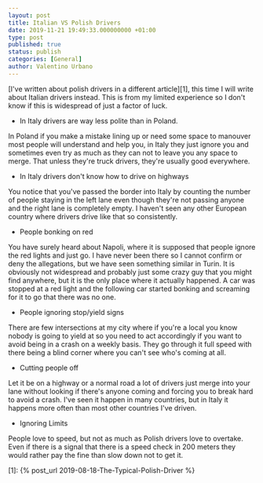 ```yaml
---
layout: post
title: Italian VS Polish Drivers
date: 2019-11-21 19:49:33.000000000 +01:00
type: post
published: true
status: publish
categories: [General]
author: Valentino Urbano
---
```


[I've written about polish drivers in a different article][1], this time I will write about Italian drivers instead. This is from my limited experience so I don't know if this is widespread of just a factor of luck.

- In Italy drivers are way less polite than in Poland.

In Poland if you make a mistake lining up or need some space to manouver most people will understand and help you, in Italy they just ignore you and sometimes even try as much as they can not to leave you any space to merge. That unless they're truck drivers, they're usually good everywhere.

- In Italy drivers don't know how to drive on highways

You notice that you've passed the border into Italy by counting the number of people staying in the left lane even though they're not passing anyone and the right lane is completely empty. I haven't seen any other European country where drivers drive like that so consistently.

- People bonking on red

You have surely heard about Napoli, where it is supposed that people ignore the red lights and just go. I have never been there so I cannot confirm or deny the allegations, but we have seen something similar in Turin. It is obviously not widespread and probably just some crazy guy that you might find anywhere, but it is the only place where it actually happened. A car was stopped at a red light and the following car started bonking and screaming for it to go that there was no one.

- People ignoring stop/yield signs

There are few intersections at my city where if you're a local you know nobody is going to yield at so you need to act accordingly if you want to avoid being in a crash on a weekly basis. They go through it full speed with there being a blind corner where you can't see who's coming at all.

- Cutting people off

Let it be on a highway or a normal road a lot of drivers just merge into your lane without looking if there's anyone coming and forcing you to break hard to avoid a crash. I've seen it happen in many countries, but in Italy it happens more often than most other countries I've driven.

- Ignoring Limits

People love to speed, but not as much as Polish drivers love to overtake. Even if there is a signal that there is a speed check in 200 meters they would rather pay the fine than slow down not to get it. 

[1]: {% post_url 2019-08-18-The-Typical-Polish-Driver %}
